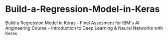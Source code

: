 # Build-a-Regression-Model-in-Keras
Build a Regression Model in Keras - Final Assesment for IBM's AI Angineering Course - Introduction to Deep Learning &amp; Neural Networks with Keras
